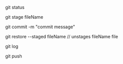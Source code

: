 git status

git stage fileName

git commit -m "commit message"

git restore --staged fileName // unstages fileName file

git log

git push
